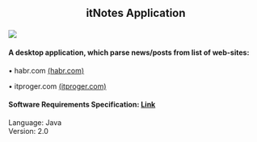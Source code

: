 ## <p align="center">itNotes Application</p> ![](https://github.com/Archeex/itNotes/blob/master/documentation/diagrams/images/itNotesLogo.png)
#### A desktop application, which parse news/posts from list of web-sites:
• habr.com [(habr.com)](https://habr.com)

• itproger.com [(itproger.com)](https://itproger.com)
#### Software Requirements Specification: [Link](https://github.com/Archeex/DevBy-Events-Parser/blob/master/documentation/SRS.md)
Language: Java  
Version: 2.0

